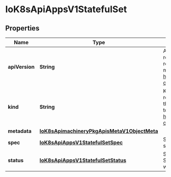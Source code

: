 
# IoK8sApiAppsV1StatefulSet

## Properties
Name | Type | Description | Notes
------------ | ------------- | ------------- | -------------
**apiVersion** | **String** | APIVersion defines the versioned schema of this representation of an object. Servers should convert recognized schemas to the latest internal value, and may reject unrecognized values. More info: https://git.k8s.io/community/contributors/devel/api-conventions.md#resources |  [optional]
**kind** | **String** | Kind is a string value representing the REST resource this object represents. Servers may infer this from the endpoint the client submits requests to. Cannot be updated. In CamelCase. More info: https://git.k8s.io/community/contributors/devel/api-conventions.md#types-kinds |  [optional]
**metadata** | [**IoK8sApimachineryPkgApisMetaV1ObjectMeta**](IoK8sApimachineryPkgApisMetaV1ObjectMeta.md) |  |  [optional]
**spec** | [**IoK8sApiAppsV1StatefulSetSpec**](IoK8sApiAppsV1StatefulSetSpec.md) | Spec defines the desired identities of pods in this set. |  [optional]
**status** | [**IoK8sApiAppsV1StatefulSetStatus**](IoK8sApiAppsV1StatefulSetStatus.md) | Status is the current status of Pods in this StatefulSet. This data may be out of date by some window of time. |  [optional]



